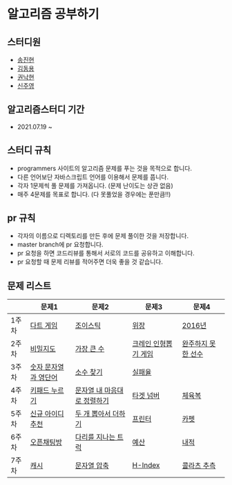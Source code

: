 
# 알고리즘 공부하기
 
## 스터디원
- [송진현](https://github.com/thdwlsgus0)
- [김동용](https://github.com/kingyong9169)
- [권낙현](https://github.com/knh6269)
- [신주영](https://github.com/juyeong-chungbuk)

## 알고리즘스터디 기간
- 2021.07.19 ~ 

## 스터디 규칙 
- programmers 사이트의 알고리즘 문제를 푸는 것을 목적으로 합니다.
- 다른 언어보단 자바스크립트 언어를 이용해서 문제를 풉니다.
- 각자 1문제씩 풀 문제를 가져옵니다. (문제 난이도는 상관 없음)
- 매주 4문제를 목표로 합니다. (다 못풀었을 경우에는 푼만큼!!)

## pr 규칙
- 각자의 이름으로 디렉토리를 만든 후에 문제 풀이한 것을 저장합니다.
- master branch에 pr 요청합니다.
- pr 요청을 하면 코드리뷰를 통해서 서로의 코드를 공유하고 이해합니다.
- pr 요청할 때 문제 리뷰를 적어주면 더욱 좋을 것 같습니다.


## 문제 리스트

|  | 문제1   | 문제2 | 문제3 | 문제4
| -------- | ------ | ------------------------------------------- | --------------| ------- |
| 1주차    | [다트 게임](https://programmers.co.kr/learn/courses/30/lessons/17682) |  [조이스틱](https://programmers.co.kr/learn/courses/30/lessons/42860)     | [위장](https://programmers.co.kr/learn/courses/30/lessons/42578) | [2016년](https://programmers.co.kr/learn/courses/30/lessons/12901) |
| 2주차 | [비밀지도](https://programmers.co.kr/learn/courses/30/lessons/17681) | [가장 큰 수](https://programmers.co.kr/learn/courses/30/lessons/42746) | [크레인 인형뽑기 게임](https://programmers.co.kr/learn/courses/30/lessons/64061) | [완주하지 못한 선수](https://programmers.co.kr/learn/courses/30/lessons/42576)
| 3주차 | [숫자 문자열과 영단어](https://programmers.co.kr/learn/courses/30/lessons/81301) | [소수 찾기](https://programmers.co.kr/learn/courses/30/lessons/42839) | [실패율](https://programmers.co.kr/learn/courses/30/lessons/42889)
| 4주차 | [키패드 누르기](https://programmers.co.kr/learn/courses/30/lessons/67256) | [문자열 내 마음대로 정렬하기](https://programmers.co.kr/learn/courses/30/lessons/12915) | [타겟 넘버](https://programmers.co.kr/learn/courses/30/lessons/43165) | [체육복](https://programmers.co.kr/learn/courses/30/lessons/42862)
| 5주차 | [신규 아이디 추천](https://programmers.co.kr/learn/courses/30/lessons/72410) | [두 개 뽑아서 더하기](https://programmers.co.kr/learn/courses/30/lessons/68644?language=javascript) | [프린터](https://programmers.co.kr/learn/courses/30/lessons/42587) | [카펫](https://programmers.co.kr/learn/courses/30/lessons/42842)
| 6주차 | [오픈채팅방](https://programmers.co.kr/learn/courses/30/lessons/42888) | [다리를 지나는 트럭](https://programmers.co.kr/learn/courses/30/lessons/42583) | [예산](https://programmers.co.kr/learn/courses/30/lessons/12982) | [내적](https://programmers.co.kr/learn/courses/30/lessons/70128)
| 7주차 | [캐시](https://programmers.co.kr/learn/courses/30/lessons/17680) | [문자열 압축](https://programmers.co.kr/learn/courses/30/lessons/60057) | [H-Index](https://programmers.co.kr/learn/courses/30/lessons/42747) | [콜라츠 추측](https://programmers.co.kr/learn/courses/30/lessons/12943)